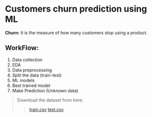 # Customers churn prediction using ML
**Churn:** It is the measure of how many customers stop using a product.
## WorkFlow:
1. Data collection
2. EDA
3. Data preprocessing
4. Split the data (train-test)
5. ML models
6. Best trained model
7. Make Prediction (Unknown data)
>Download the dataset from here: 
>>[train.csv](notebook/data/train.csv)
>>[test.csv](notebook/data/test.csv)